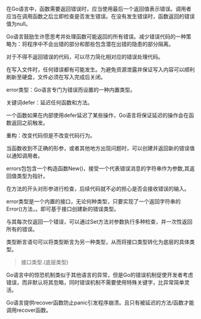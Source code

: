 在Go语言中，函数需要返回错误时，应当使用最后一个返回值表示错误。调用者应当在调用函数之后立即检查是否发生错误。在没有发生错误时，函数返回的错误值为null。

Go语言鼓励生许愿思考并处理函数可能返回的所有错误。减少错误代码的一种策略为：将程序中不会出错的部分和那些包含潜在出错的隐患的部分隔离。

对于不得不返回错误的代码，可以尽力简化相对应的错误处理代码。

在写入文件时，任何错误都有可能发生。为避免资源泄露并保证写入内容可以顺利刷新至硬盘，文件必须在写入完成后关闭。

error类型：Go语言专门为错误而设置的一种内置类型。

关键词defer：延迟任何函数和方法。

一个函数如果在内部使用defer延迟了某些操作，Go语言将保证延迟的操作会在函数返回之前触发。

重构：改变代码但是不改变代码行为。

当函数收到不正确的形参，或者其他地方出现问题时，可以创建并返回新的错误值以通知调用者。

errors包包含一个构造函数New()，接受一个代表错误消息的字符串作为参数,其返回值类型为指针。

在方法的开头对形参进行检查，后续代码就不必的担心是否会接收错误的输入。

error类型是一个内置的接口，无论何种类型，只要实现了一个返回字符串的Error()方法，。即可基于接口创建新的错误类型。

与其每次仅返回一个错误，可以通过Set方法对参数执行多种检查，并一次性返回所有的错误。

类型断言语句可以将类型断言为另一种类型，从而将接口类型转化为底层的具体类型。
>接口类型.(底层类型)

Go语言中的惊恐机制类似于其他语言的异常，但是Go的错误机制促使开发者考虑错误，而非默认将其忽略，同时错误机制不需要使用特殊关键字，比异常简单灵活。

Go语言提供recover函数防止panic引发程序崩溃。且只有被延迟的方法/函数才能调用recover函数。
